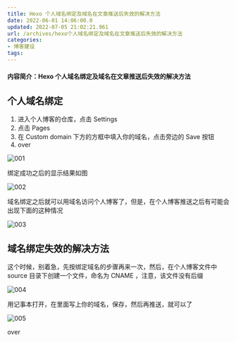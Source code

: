```yaml
---
title: Hexo 个人域名绑定及域名在文章推送后失效的解决方法
date: 2022-06-01 14:06:00.0
updated: 2022-07-05 21:02:21.961
url: /archives/hexo个人域名绑定及域名在文章推送后失效的解决方法
categories: 
- 博客建设
tags: 
---
```




#### 内容简介：Hexo 个人域名绑定及域名在文章推送后失效的解决方法

<!--more-->

## 个人域名绑定

1. 进入个人博客的仓库，点击 Settings
2. 点击 Pages
3. 在 Custom domain 下方的方框中填入你的域名，点击旁边的 Save 按钮
4. over

![001](http://img.shuyepl.com/202207042045825.png)

绑定成功之后的显示结果如图

![002](http://img.shuyepl.com/202207042046769.png)

域名绑定之后就可以用域名访问个人博客了，但是，在个人博客推送之后有可能会出现下面的这种情况

![003](http://img.shuyepl.com/202207042046792.png)

## 域名绑定失效的解决方法

这个时候，别着急，先按绑定域名的步骤再来一次，然后，在个人博客文件中 source 目录下创建一个文件，命名为 CNAME ，注意，该文件没有后缀

![004](http://img.shuyepl.com/202207042046055.png)

用记事本打开，在里面写上你的域名，保存，然后再推送，就可以了

![005](http://img.shuyepl.com/202207042046794.png)

over
